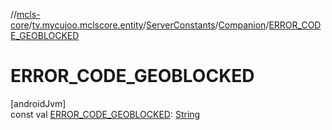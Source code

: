 //[mcls-core](../../../../index.md)/[tv.mycujoo.mclscore.entity](../../index.md)/[ServerConstants](../index.md)/[Companion](index.md)/[ERROR_CODE_GEOBLOCKED](-e-r-r-o-r_-c-o-d-e_-g-e-o-b-l-o-c-k-e-d.md)

# ERROR_CODE_GEOBLOCKED

[androidJvm]\
const val [ERROR_CODE_GEOBLOCKED](-e-r-r-o-r_-c-o-d-e_-g-e-o-b-l-o-c-k-e-d.md): [String](https://kotlinlang.org/api/latest/jvm/stdlib/kotlin/-string/index.html)
